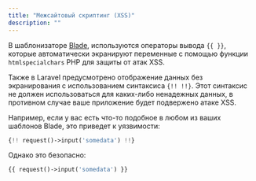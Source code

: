 ```yaml
---
title: "Межсайтовый скриптинг (XSS)"
description: ""
---
```


В шаблонизаторе [Blade](https://laravel.su/docs/blade), используются операторы вывода `{{ }}`, которые автоматически экранируют переменные с помощью функции `htmlspecialchars` PHP для защиты от атак XSS.

Также в Laravel предусмотрено отображение данных без экранирования с использованием синтаксиса `{!! !!}`. Этот синтаксис не должен использоваться для каких-либо ненадежных данных, в противном случае ваше приложение будет подвержено атаке XSS.

Например, если у вас есть что-то подобное в любом из ваших шаблонов Blade, это приведет к уязвимости:

```php
{!! request()->input('somedata') !!}
```

Однако это безопасно:

```php
{{ request()->input('somedata') }}
```
